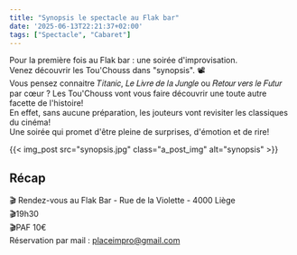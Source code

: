 ```yaml
---
title: "Synopsis le spectacle au Flak bar"
date: '2025-06-13T22:21:37+02:00'
tags: ["Spectacle", "Cabaret"]
---
```


Pour la première fois au Flak bar : une soirée d'improvisation.  
Venez découvrir les Tou'Chouss dans "synopsis". 📽  
Vous pensez connaitre 𝑇𝑖𝑡𝑎𝑛𝑖𝑐, 𝐿𝑒 𝐿𝑖𝑣𝑟𝑒 𝑑𝑒 𝑙𝑎 𝐽𝑢𝑛𝑔𝑙𝑒 ou 𝑅𝑒𝑡𝑜𝑢𝑟 𝑣𝑒𝑟𝑠 𝑙𝑒 𝐹𝑢𝑡𝑢𝑟 par cœur ? Les Tou'Chouss vont   vous faire découvrir une toute autre facette de l'histoire!  
En effet, sans aucune préparation, les jouteurs vont revisiter les classiques du cinéma!  
Une soirée qui promet d'être pleine de surprises, d'émotion et de rire!  

{{< img_post src="synopsis.jpg" class="a_post_img" alt="synopsis" >}}

## Récap
🎬 Rendez-vous au Flak Bar - Rue de la Violette - 4000 Liège  
🎬19h30  
🎬PAF 10€  
Réservation par mail : placeimpro@gmail.com   
